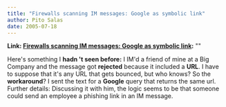 ```yaml
---
title: "Firewalls scanning IM messages: Google as symbolic link"
author: Pito Salas
date: 2005-07-18
---
```


**Link: [Firewalls scanning IM messages: Google as symbolic link](None):** ""

Here's something I **hadn 't seen before:** I IM'd a friend of mine at a Big
Company and the message got **rejected** because it included a **URL**. I have
to suppose that it's any URL that gets bounced, but who knows?  So the
**workaround**? I sent the text for a **Google** query that returns the same
url. Further details: Discussing it with him, the logic seems to be that
someone could send an employee a phishing link in an IM message.


